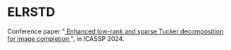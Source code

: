 # ELRSTD
Conference paper "<a href="https://GongWenwuu.github.io/mypaper/ELRSTD.pdf"> Enhanced low-rank and sparse Tucker decomposition for image completion </a>", in ICASSP 2024.
